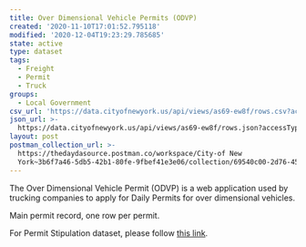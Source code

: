 ```yaml
---
title: Over Dimensional Vehicle Permits (ODVP)
created: '2020-11-10T17:01:52.795118'
modified: '2020-12-04T19:23:29.785685'
state: active
type: dataset
tags:
  - Freight
  - Permit
  - Truck
groups:
  - Local Government
csv_url: 'https://data.cityofnewyork.us/api/views/as69-ew8f/rows.csv?accessType=DOWNLOAD'
json_url: >-
  https://data.cityofnewyork.us/api/views/as69-ew8f/rows.json?accessType=DOWNLOAD
layout: post
postman_collection_url: >-
  https://thedaydasource.postman.co/workspace/City-of New
  York~3b6f7a46-5db5-42b1-80fe-9fbef41e3e06/collection/69540c00-2d76-4552-8b7b-3d2fe448bf8a
---
```

The Over Dimensional Vehicle Permit (ODVP) is a web application used by trucking companies to apply for Daily Permits for over dimensional vehicles.

Main permit record, one row per permit.

 For Permit Stipulation dataset, please follow <a href="https://data.cityofnewyork.us/dataset/dbo-PMO_ODVP_PermitStipulations/t9iz-i583">this link</a>.

